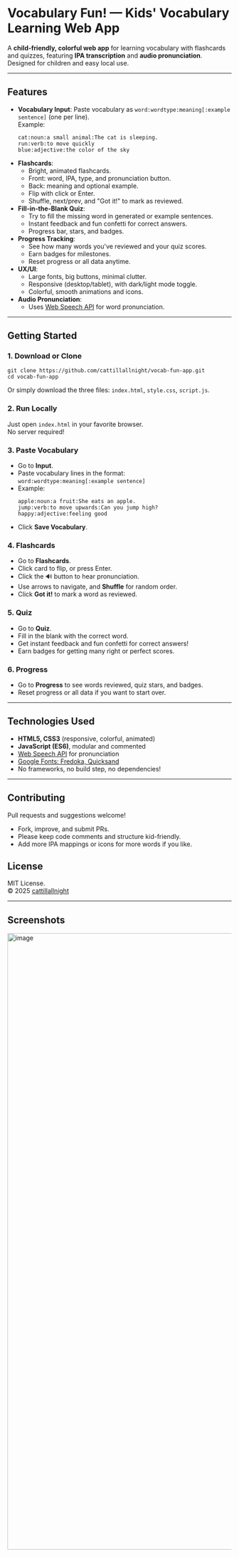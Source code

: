 # Vocabulary Fun! — Kids' Vocabulary Learning Web App


A **child-friendly, colorful web app** for learning vocabulary with flashcards and quizzes, featuring **IPA transcription** and **audio pronunciation**. Designed for children and easy local use.

---

## Features

- **Vocabulary Input**: Paste vocabulary as `word:wordtype:meaning[:example sentence]` (one per line).  
  Example:  
  ```
  cat:noun:a small animal:The cat is sleeping.
  run:verb:to move quickly
  blue:adjective:the color of the sky
  ```
- **Flashcards**:  
  - Bright, animated flashcards.  
  - Front: word, IPA, type, and pronunciation button.  
  - Back: meaning and optional example.  
  - Flip with click or Enter.  
  - Shuffle, next/prev, and "Got it!" to mark as reviewed.
- **Fill-in-the-Blank Quiz**:  
  - Try to fill the missing word in generated or example sentences.  
  - Instant feedback and fun confetti for correct answers.  
  - Progress bar, stars, and badges.
- **Progress Tracking**:  
  - See how many words you've reviewed and your quiz scores.  
  - Earn badges for milestones.  
  - Reset progress or all data anytime.
- **UX/UI**:  
  - Large fonts, big buttons, minimal clutter.  
  - Responsive (desktop/tablet), with dark/light mode toggle.  
  - Colorful, smooth animations and icons.
- **Audio Pronunciation**:  
  - Uses [Web Speech API](https://developer.mozilla.org/en-US/docs/Web/API/Web_Speech_API) for word pronunciation.

---

## Getting Started

### 1. Download or Clone

```
git clone https://github.com/cattillallnight/vocab-fun-app.git
cd vocab-fun-app
```
Or simply download the three files: `index.html`, `style.css`, `script.js`.

### 2. Run Locally

Just open `index.html` in your favorite browser.  
No server required!

### 3. Paste Vocabulary

- Go to **Input**.
- Paste vocabulary lines in the format:  
  `word:wordtype:meaning[:example sentence]`
- Example:
  ```
  apple:noun:a fruit:She eats an apple.
  jump:verb:to move upwards:Can you jump high?
  happy:adjective:feeling good
  ```
- Click **Save Vocabulary**.

### 4. Flashcards

- Go to **Flashcards**.
- Click card to flip, or press Enter.
- Click the 🔊 button to hear pronunciation.
- Use arrows to navigate, and **Shuffle** for random order.
- Click **Got it!** to mark a word as reviewed.

### 5. Quiz

- Go to **Quiz**.
- Fill in the blank with the correct word.
- Get instant feedback and fun confetti for correct answers!
- Earn badges for getting many right or perfect scores.

### 6. Progress

- Go to **Progress** to see words reviewed, quiz stars, and badges.
- Reset progress or all data if you want to start over.

---

## Technologies Used

- **HTML5, CSS3** (responsive, colorful, animated)
- **JavaScript (ES6)**, modular and commented
- [Web Speech API](https://developer.mozilla.org/en-US/docs/Web/API/Web_Speech_API) for pronunciation
- [Google Fonts: Fredoka, Quicksand](https://fonts.google.com/)
- No frameworks, no build step, no dependencies!

---

## Contributing

Pull requests and suggestions welcome!
- Fork, improve, and submit PRs.
- Please keep code comments and structure kid-friendly.
- Add more IPA mappings or icons for more words if you like.

## License

MIT License.  
© 2025 [cattillallnight](https://github.com/cattillallnight)

---

## Screenshots
<img width="1524" height="1386" alt="image" src="https://github.com/user-attachments/assets/5c2af857-6e28-447c-9876-2d58c0289d76" />

